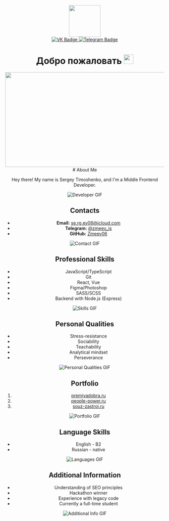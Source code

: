 <div id="header" align="center">
  <img src="https://media.giphy.com/media/v1.Y2lkPTc5MGI3NjExdmhobnV0OGxha256aDhkbHE2aDUzdzNja2lma25uNmV4MWljbW5ycSZlcD12MV9pbnRlcm5hbF9naWZfYnlfaWQmY3Q9Zw/bGgsc5mWoryfgKBx1u/giphy.gif" width="100"/>
  <div id="badges">
  <a href="https://vk.com/serenaflowrichard">
     <img src="https://img.shields.io/badge/VK-blue?logo=vk&logoColor=white&style=for-the-badge" alt="VK Badge"/>
  </a>
  <a href="https://t.me/zmeev06">
    <img src="https://img.shields.io/badge/Telegram-229ED9?logo=telegram&logoColor=white&style=for-the-badge" alt="Telegram Badge"/>
  </a>
</div>
  <img src="https://komarev.com/ghpvc/?username=Zmeev06&style=flat-square&color=blue" alt=""/>
  <h1>
  Добро пожаловать
  <img src="https://media.giphy.com/media/hvRJCLFzcasrR4ia7z/giphy.gif" width="30px"/>
</h1>
</div>
<div align="center">
  <img src="https://media.giphy.com/media/v1.Y2lkPTc5MGI3NjExZWVxcTNza3YyMWZ0aWN2ODZhdTFhODNkNWlwODZ1dHBtejVnN24zZCZlcD12MV9pbnRlcm5hbF9naWZfYnlfaWQmY3Q9Zw/wcgn5fVDjvR7pdvz4C/giphy.gif" width="600" height="300"/>
  # About Me

Hey there! My name is Sergey Timoshenko, and I'm a Middle Frontend Developer.

![Developer GIF](https://media.giphy.com/media/ZcLCr2aXZGR3u/giphy.gif)

## Contacts
- **Email:** [se.rg.ey06@icloud.com](mailto:se.rg.ey06@icloud.com)
- **Telegram:** [@zmeev_js](https://t.me/zmeev_js)
- **GitHub:** [Zmeev06](https://github.com/Zmeev06)

![Contact GIF](https://media.giphy.com/media/h408T6Y5GfmXBKW62l/giphy.gif)

## Professional Skills
- JavaScript/TypeScript
- Git
- React, Vue
- Figma/Photoshop
- SASS/SCSS
- Backend with Node.js (Express)

![Skills GIF](https://media.giphy.com/media/836HiJc7pgzy8iNXCn/giphy.gif)

## Personal Qualities
- Stress-resistance
- Sociability
- Teachability
- Analytical mindset
- Perseverance

![Personal Qualities GIF](https://media.giphy.com/media/l4FGw7QjU2Uju3d3W/giphy.gif)

## Portfolio
1. [premiyadobra.ru](https://premiyadobra.ru)
2. [people-power.ru](https://people-power.ru)
3. [souz-zastroi.ru](https://souz-zastroi.ru)

![Portfolio GIF](https://media.giphy.com/media/SWoSkN6DxTszqIKEqv/giphy.gif)

## Language Skills
- English - B2
- Russian - native

![Languages GIF](https://media.giphy.com/media/v1.Y2lkPTc5MGI3NjExbDRxaTRhaXY2a3EweGg5cWNiNGUzaHdqcWNuNHdyeDViMTA0MGtpNSZlcD12MV9pbnRlcm5hbF9naWZfYnlfaWQmY3Q9Zw/xT39DdCseASAd2yaPe/giphy.gif)

## Additional Information
- Understanding of SEO principles
- Hackathon winner
- Experience with legacy code
- Currently a full-time student

![Additional Info GIF](https://media.giphy.com/media/xT1XGX85MkVpjFyGxi/giphy.gif)

</div>


